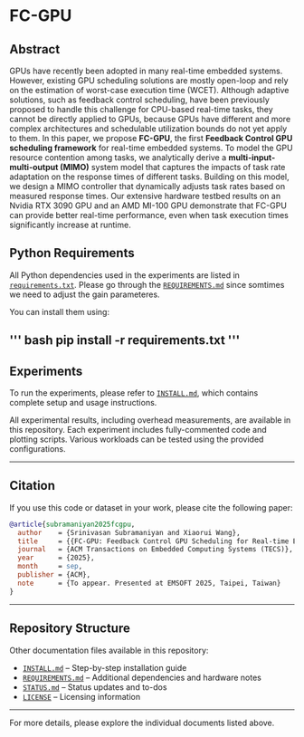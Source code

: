 # FC-GPU

## Abstract

GPUs have recently been adopted in many real-time embedded systems. However, existing GPU scheduling solutions are mostly open-loop and rely on the estimation of worst-case execution time (WCET). Although adaptive solutions, such as feedback control scheduling, have been previously proposed to handle this challenge for CPU-based real-time tasks, they cannot be directly applied to GPUs, because GPUs have different and more complex architectures and schedulable utilization bounds do not yet apply to them.
In this paper, we propose **FC-GPU**, the first **Feedback Control GPU scheduling framework** for real-time embedded systems. To model the GPU resource contention among tasks, we analytically derive a **multi-input-multi-output (MIMO)** system model that captures the impacts of task rate adaptation on the response times of different tasks. Building on this model, we design a MIMO controller that dynamically adjusts task rates based on measured response times.
Our extensive hardware testbed results on an Nvidia RTX 3090 GPU and an AMD MI-100 GPU demonstrate that FC-GPU can provide better real-time performance, even when task execution times significantly increase at runtime.


## Python Requirements

All Python dependencies used in the experiments are listed in [`requirements.txt`](./requirements.txt). Please go through the [`REQUIREMENTS.md`](./REQUIREMENTS.md) since somtimes we need to adjust the gain parameteres. 

 You can install them using:

'''
bash
pip install -r requirements.txt
'''
---

## Experiments

To run the experiments, please refer to [`INSTALL.md`](./INSTALL.md), which contains complete setup and usage instructions.

All experimental results, including overhead measurements, are available in this repository. Each experiment includes fully-commented code and plotting scripts. Various workloads can be tested using the provided configurations.

---

## Citation

If you use this code or dataset in your work, please cite the following paper:

```bibtex
@article{subramaniyan2025fcgpu,
  author    = {Srinivasan Subramaniyan and Xiaorui Wang},
  title     = {{FC-GPU: Feedback Control GPU Scheduling for Real-time Embedded Systems}},
  journal   = {ACM Transactions on Embedded Computing Systems (TECS)},
  year      = {2025},
  month     = sep,
  publisher = {ACM},
  note      = {To appear. Presented at EMSOFT 2025, Taipei, Taiwan}
}
```

---

## Repository Structure

Other documentation files available in this repository:

- [`INSTALL.md`](./INSTALL.md) – Step-by-step installation guide  
- [`REQUIREMENTS.md`](./REQUIREMENTS.md) – Additional dependencies and hardware notes  
- [`STATUS.md`](./STATUS.md) – Status updates and to-dos  
- [`LICENSE`](./LICENSE) – Licensing information  

---

For more details, please explore the individual documents listed above.
